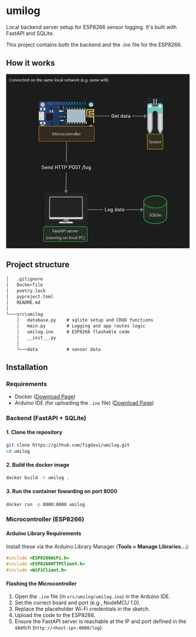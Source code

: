 # umilog
Local backend server setup for ESP8266 sensor logging. It's built with FastAPI and SQLite.

This project contains both the backend and the .ino file for the ESP8266.

## How it works

<img src="simple_diagram.png" width=500>

## Project structure
```
│   .gitignore
│   Dockerfile
│   poetry.lock
│   pyproject.toml      
│   README.md
│
└───src\umilog
    │   database.py    # sqlite setup and CRUD functions
    │   main.py        # Logging and app routes logic
    │   umilog.ino     # ESP8266 flashable code
    │   __init__.py
    │
    └───data           # sensor data
```

## Installation

### Requirements

- Docker ([Download Page](https://docs.docker.com/get-docker/))
- Arduino IDE (for uploading the `.ino` file) ([Download Page](https://www.arduino.cc/en/software/))

### Backend (FastAPI + SQLite)

#### 1. Clone the repository
```bash
git clone https://github.com/figdavi/umilog.git
cd umilog
```

#### 2. Build the docker image
```bash
docker build -t umilog .
```

#### 3. Run the container fowarding on port 8000
```bash
docker run -p 8000:8000 umilog
```

### Microcontroller (ESP8266)

#### Arduino Library Requirements

Install these via the Arduino Library Manager (**Tools > Manage Libraries...**):

```cpp
#include <ESP8266WiFi.h>
#include <ESP8266HTTPClient.h>
#include <WiFiClient.h>
```



#### Flashing the Microcontroller

1. Open the `.ino` file (in `src/umilog/umilog.ino`) in the Arduino IDE.
2. Set the correct board and port (e.g., NodeMCU 1.0).
3. Replace the placeholder Wi-Fi credentials in the sketch.
4. Upload the code to the ESP8266.
5. Ensure the FastAPI server is reachable at the IP and port defined in the sketch (`http://<host-ip>:8000/log`).